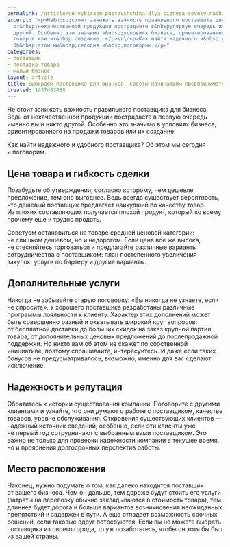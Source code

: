 ```yaml
---
permalink: /article/u6-vybiraem-postavshchika-dlya-biznesa-sovety-nachinayushchim-predprinimatelyam
excerpt: "<p>Не&nbsp;стоит занижать важность правильного поставщика для бизнеса. Ведь
  от&nbsp;некачественной продукции пострадаете в&nbsp;первую очередь именно вы&nbsp;и&nbsp;никто
  другой. Особенно это значимо в&nbsp;условиях бизнеса, ориентированного на&nbsp;продажи
  товаров или их&nbsp;создание. </p>\r\n<p>Как найти надежного и&nbsp;удобного поставщика?
  Об&nbsp;этом мы&nbsp;сегодня и&nbsp;поговорим.</p>"
categories:
- поставщик
- поставка товара
- малый бизнес
layout: article
title: Выбираем поставщика для бизнеса. Советы начинающим предпринимателям
created: 1437463488
---
```

<p>Не&nbsp;стоит занижать важность правильного поставщика для бизнеса. Ведь от&nbsp;некачественной продукции пострадаете в&nbsp;первую очередь именно вы&nbsp;и&nbsp;никто другой. Особенно это значимо в&nbsp;условиях бизнеса, ориентированного на&nbsp;продажи товаров или их&nbsp;создание. </p>
<p>Как найти надежного и&nbsp;удобного поставщика? Об&nbsp;этом мы&nbsp;сегодня и&nbsp;поговорим.</p>
<h2>Цена товара и&nbsp;гибкость сделки</h2>
<p>Позабудьте об&nbsp;утверждении, согласно которому, чем дешевле предложение, тем оно выгоднее. Ведь всегда существует вероятность, что дешевый поставщик предлагает наихудший по&nbsp;качеству товар. Из&nbsp;плохих составляющих получается плохой продукт, который ко&nbsp;всему прочему еще и&nbsp;трудно продать. </p>
<p>Советуем остановиться на&nbsp;товаре средней ценовой категории: не&nbsp;слишком дешевом, но&nbsp;и&nbsp;недорогом. Если цена все&nbsp;же высока, не&nbsp;стесняйтесь торговаться и&nbsp;предлагайте различные варианты сотрудничества с&nbsp;поставщиком: план постепенного увеличения закупок, услуги по&nbsp;бартеру и&nbsp;другие варианты.</p>
<h2>Дополнительные услуги</h2>
<p>Никогда не&nbsp;забывайте старую поговорку: «Вы&nbsp;никогда не&nbsp;узнаете, если не&nbsp;спросите». У&nbsp;хорошего поставщика разработаны различные программы лояльности к&nbsp;клиенту. Характер этих дополнений может быть совершенно разный и&nbsp;охватывать широкий круг вопросов: от&nbsp;бесплатной доставки до&nbsp;больших скидок на&nbsp;заказ крупной партии товара, от&nbsp;дополнительных ценовых предложений до&nbsp;послепродажной поддержки. Но&nbsp;никто вам об&nbsp;этом не&nbsp;скажет по&nbsp;собственной инициативе, поэтому спрашивайте, интересуйтесь. И&nbsp;даже если таких бонусов не&nbsp;предусматривалось, возможно, именно для вас сделают исключение.</p>
<h2>Надежность и&nbsp;репутация</h2>
<p>Обратитесь к&nbsp;истории существования компании. Поговорите с&nbsp;другими клиентами и&nbsp;узнайте, что они думают о&nbsp;работе с&nbsp;поставщиком, качестве товаров, уровне обслуживания. Откровения существующих клиентов&nbsp;— надежный источник сведений, особенно, если эти клиенты уже не&nbsp;первый год сотрудничают с&nbsp;выбранным вами поставщиком. Это важно не&nbsp;только для проверки надежности компании в&nbsp;текущее время, но&nbsp;и&nbsp;прояснения долгосрочных перспектив работы. </p>
<h2>Место расположения</h2>
<p>Наконец, нужно подумать о&nbsp;том, как далеко находится поставщик от&nbsp;вашего бизнеса. Чем он&nbsp;дальше, тем дороже будут стоить его услуги (затраты на&nbsp;перевозку обычно закладываются в&nbsp;стоимость товара), тем длиннее будет дорога и&nbsp;больше вариантов возникновения неожиданных препятствий и&nbsp;задержек в&nbsp;пути. А&nbsp;еще отпадает возможность срочных решений, если таковые вдруг потребуются. Если вы&nbsp;не&nbsp;можете выбрать поставщика из&nbsp;своего города, то&nbsp;уж&nbsp;позаботьтесь, чтобы он&nbsp;хотя&nbsp;бы был из&nbsp;вашей страны. </p>
